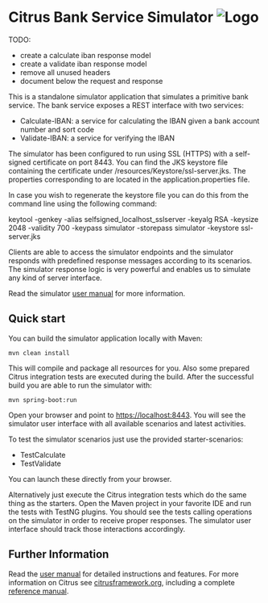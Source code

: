 Citrus Bank Service Simulator ![Logo][1]
=============================================
TODO:
* create a calculate iban response model
* create a validate iban response model
* remove all unused headers
* document below the request and response

This is a standalone simulator application that simulates a primitive bank
service. The bank service exposes a REST interface with two services:
* Calculate-IBAN: a service for calculating the IBAN given a bank account number and sort code
* Validate-IBAN: a service for verifying the IBAN

The simulator has been configured to run using SSL (HTTPS) with a
self-signed certificate on port 8443. You can find the JKS keystore
file containing the certificate under /resources/Keystore/ssl-server.jks.
The properties corresponding to are located in the application.properties file.

In case you wish to regenerate the keystore file you can do this from the
command line using the following command:

keytool -genkey -alias selfsigned_localhost_sslserver -keyalg RSA
-keysize 2048 -validity 700 -keypass simulator -storepass simulator
-keystore ssl-server.jks

Clients are able to access the simulator endpoints and the simulator
responds with predefined response messages according to its scenarios.
The simulator response logic is very powerful and enables us to simulate
any kind of server interface.

Read the simulator [user manual](https://citrusframework.org/citrus-simulator/)
for more information.

Quick start
---------

You can build the simulator application locally with Maven:

```
mvn clean install
```

This will compile and package all resources for you. Also some prepared Citrus integration tests are executed during the build.
After the successful build you are able to run the simulator with:

```
mvn spring-boot:run
```

Open your browser and point to [https://localhost:8443](https://localhost:8443). You will see the simulator user interface with all available scenarios and
latest activities.

To test the simulator scenarios just use the provided starter-scenarios:
 * TestCalculate
 * TestValidate

You can launch these directly from your browser.

Alternatively just execute the Citrus integration tests which do the same thing as the starters.
Open the Maven project in your favorite IDE and run the tests with TestNG plugins. You should
see the tests calling operations on the simulator in order to receive proper responses. The simulator
user interface should track those interactions accordingly.

Further Information
--------------------

Read the [user manual](https://citrusframework.org/citrus-simulator/) for detailed instructions and features.
For more information on Citrus see [citrusframework.org][2], including a complete [reference manual][3].

 [1]: https://citrusframework.org/img/brand-logo.png "Citrus"
 [2]: https://citrusframework.org
 [3]: https://citrusframework.org/reference/html/
